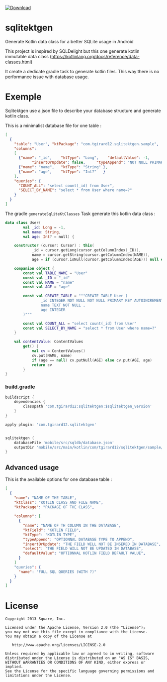 
[ ![Download](https://api.bintray.com/packages/tgirard12/android/sqlitektgen/images/download.svg) ](https://bintray.com/tgirard12/android/sqlitektgen/_latestVersion)

# sqlitektgen

Generate Kotlin data class for a better SQLite usage in Android

This project is inspired by SQLDelight but this one generate kotlin immutable data class (https://kotlinlang.org/docs/reference/data-classes.html)

It create a dedicate gradle task to generate kotlin files. This way there is no performance issue with database usage. 

# Exemple

Sqlitektgen use a json file to describe your database structure and generate kotlin class.

This is a minimalist database file for one table :

````json
[
  {
    "table": "User", "ktPackage": "com.tgirard12.sqlitektgen.sample",
    "columns":
    [
      {"name": "_id",    "ktType": "Long",    "defaultValue": -1,
	        "insertOrUpdate": false,     "typeAppend": "NOT NULL PRIMARY KEY AUTOINCREMENT"},
      {"name": "name",   "ktType": "String" },
      {"name": "age",    "ktType": "Int?"   }
    ],
    "queries": {
      "COUNT_ALL": "select count(_id) from User",
      "SELECT_BY_NAME": "select * from User where name=?"
    }
  }
]
````

The gradle `generateSqliteKtClasses` Task generate this kotlin data class : 

````kotlin
data class User(
        val _id: Long = -1,
        val name: String,
        val age: Int? = null) {

    constructor (cursor: Cursor) : this(
            _id = cursor.getLong(cursor.getColumnIndex(_ID)),
            name = cursor.getString(cursor.getColumnIndex(NAME)),
            age = if (cursor.isNull(cursor.getColumnIndex(AGE))) null else cursor.getInt(cursor.getColumnIndex(AGE)))

    companion object {
        const val TABLE_NAME = "User"
        const val _ID = "_id"
        const val NAME = "name"
        const val AGE = "age"

        const val CREATE_TABLE = """CREATE TABLE User (
                _id INTEGER NOT NULL NOT NULL PRIMARY KEY AUTOINCREMENT,
                name TEXT NOT NULL ,
                age INTEGER
        )"""

        const val COUNT_ALL = "select count(_id) from User"
        const val SELECT_BY_NAME = "select * from User where name=?"
    }

    val contentValue: ContentValues
        get() {
            val cv = ContentValues()
            cv.put(NAME, name)
            if (age == null) cv.putNull(AGE) else cv.put(AGE, age)
            return cv
        }
}
````

### build.gradle

````groovy
buildscript {
    dependencies { 
        classpath 'com.tgirard12:sqlitektgen:$sqlitektgen_version'
    }
}

apply plugin: 'com.tgirard12.sqlitektgen'


sqlitektgen {
    databaseFile 'mobile/src/sqldb/database.json'
    outputDir 'mobile/src/main/kotlin/com/tgirard12/sqlitektgen/sample/db/'
}

````

## Advanced usage

This is the available options for one database table :

````json
[
  {
    "name": "NAME OF THE TABLE",
    "ktClass": "KOTLIN CLASS AND FILE NAME",
    "ktPackage": "PACKAGE OF THE CLASS",
    
    "columns": [
      {
        "name": "NAME OF TH COLUMN IN THE DATABASE",
        "ktField": "KOTLIN FIELD",
        "ktType": "KOTLIN TYPE",
        "typeAppend": "OPTIONNAL DATABASE TYPE TO APPEND",
        "insertOrUpdate": "THE FIELD WILL NOT BE INSERED IN DATABASE",    
        "select": "THE FIELD WILL NOT BE UPDATED IN DATABASE",    
        "defaultValue": "OPTIONNAL KOTLIN FIELD DEFAULT VALUE",    
      }      
    ]
    "queries": {
      "name": "FULL SQL QUERIES (WITH ?)" 
    }
  }
]
````

# License

    Copyright 2013 Square, Inc.

    Licensed under the Apache License, Version 2.0 (the "License");
    you may not use this file except in compliance with the License.
    You may obtain a copy of the License at

       http://www.apache.org/licenses/LICENSE-2.0

    Unless required by applicable law or agreed to in writing, software
    distributed under the License is distributed on an "AS IS" BASIS,
    WITHOUT WARRANTIES OR CONDITIONS OF ANY KIND, either express or implied.
    See the License for the specific language governing permissions and
    limitations under the License.